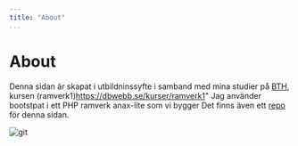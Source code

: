 ```yaml
---
title: "About"
...
```

About
=========================

Denna sidan är skapat i utbildninssyfte i samband med mina studier på [BTH](http://bth.se), kursen  (ramverk1)https://dbwebb.se/kurser/ramverk1"
Jag använder bootstpat i ett PHP ramverk anax-lite som vi bygger
Det finns även ett [repo](https://github.com/alevor657/ramverk1) för denna sidan.

![git](https://encrypted-tbn0.gstatic.com/images?q=tbn:ANd9GcR1ACFyU_QX-yuXia2ssM1mit_A_Nfqo8lWZ8uzSfJKzUx97jr7Bg)
